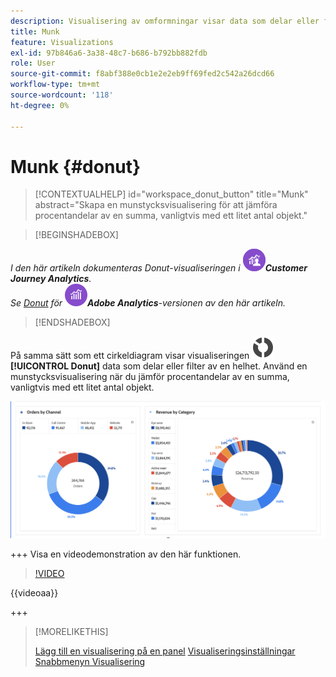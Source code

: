 ```yaml
---
description: Visualisering av omformningar visar data som delar eller filter av en helhet.
title: Munk
feature: Visualizations
exl-id: 97b846a6-3a38-48c7-b686-b792bb882fdb
role: User
source-git-commit: f8abf388e0cb1e2e2eb9ff69fed2c542a26dcd66
workflow-type: tm+mt
source-wordcount: '118'
ht-degree: 0%

---
```


# Munk {#donut}

<!-- markdownlint-disable MD034 -->

>[!CONTEXTUALHELP]
>id="workspace_donut_button"
>title="Munk"
>abstract="Skapa en munstycksvisualisering för att jämföra procentandelar av en summa, vanligtvis med ett litet antal objekt."

<!-- markdownlint-enable MD034 -->


>[!BEGINSHADEBOX]

*I den här artikeln dokumenteras Donut-visualiseringen i ![CustomerJourneyAnalytics](/help/assets/icons/CustomerJourneyAnalytics.svg)**Customer Journey Analytics**.<br/>Se [Donut](https://experienceleague.adobe.com/en/docs/analytics/analyze/analysis-workspace/visualizations/donut) för ![AdobeAnalytics](/help/assets/icons/AdobeAnalytics.svg)**Adobe Analytics**-versionen av den här artikeln.*

>[!ENDSHADEBOX]


På samma sätt som ett cirkeldiagram visar visualiseringen ![GraphDonut](/help/assets/icons/GraphDonut.svg) **[!UICONTROL Donut]** data som delar eller filter av en helhet. Använd en munstycksvisualisering när du jämför procentandelar av en summa, vanligtvis med ett litet antal objekt.

![Ett ringdiagram som visar data som delar eller filter av en helhet.](assets/donut.png)

+++ Visa en videodemonstration av den här funktionen.

>[!VIDEO](https://video.tv.adobe.com/v/23989/?quality=12)

{{videoaa}}

+++

>[!MORELIKETHIS]
>
>[Lägg till en visualisering på en panel](/help/analysis-workspace/visualizations/freeform-analysis-visualizations.md#add-visualizations-to-a-panel)
>[Visualiseringsinställningar](/help/analysis-workspace/visualizations/freeform-analysis-visualizations.md#settings)
>[Snabbmenyn Visualisering ](/help/analysis-workspace/visualizations/freeform-analysis-visualizations.md#context-menu)
>

